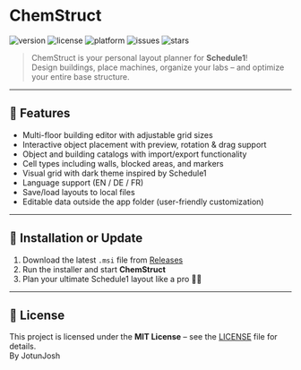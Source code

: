 # ChemStruct

![version](https://img.shields.io/badge/version-0.3.1-blue.svg)
![license](https://img.shields.io/badge/license-MIT-green.svg)
![platform](https://img.shields.io/badge/platform-Electron-informational)
![issues](https://img.shields.io/github/issues/JotunJosh/chemstruct)
![stars](https://img.shields.io/github/stars/JotunJosh/chemstruct?style=social)

> ChemStruct is your personal layout planner for **Schedule1**!  
> Design buildings, place machines, organize your labs – and optimize your entire base structure.

---

## 🚀 Features

- Multi-floor building editor with adjustable grid sizes
- Interactive object placement with preview, rotation & drag support
- Object and building catalogs with import/export functionality
- Cell types including walls, blocked areas, and markers
- Visual grid with dark theme inspired by Schedule1
- Language support (EN / DE / FR)
- Save/load layouts to local files
- Editable data outside the app folder (user-friendly customization)

---

## 🧰 Installation or Update

1. Download the latest `.msi` file from [Releases](https://github.com/JotunJosh/chemstruct/releases)
2. Run the installer and start **ChemStruct**
3. Plan your ultimate Schedule1 layout like a pro 💊🧪

---

## 📄 License

This project is licensed under the **MIT License** – see the [LICENSE](LICENSE) file for details.  
By JotunJosh
